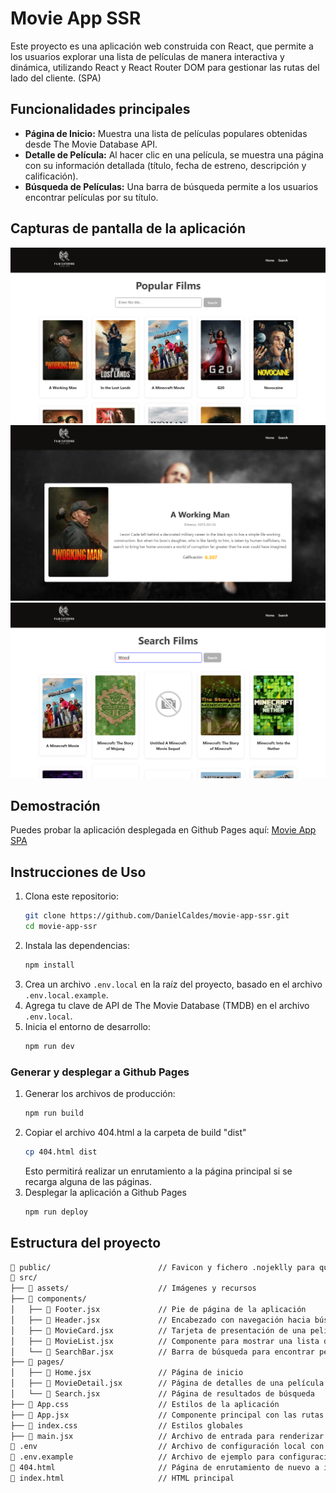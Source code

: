 # Movie App SSR

Este proyecto es una aplicación web construida con React, que permite a los usuarios explorar una lista de películas de manera interactiva y dinámica, utilizando React y React Router DOM para gestionar las rutas del lado del cliente. (SPA)

## Funcionalidades principales

- **Página de Inicio:** Muestra una lista de películas populares obtenidas desde The Movie Database API.
- **Detalle de Película:** Al hacer clic en una película, se muestra una página con su información detallada (título, fecha de estreno, descripción y calificación).
- **Búsqueda de Películas:** Una barra de búsqueda permite a los usuarios encontrar películas por su título.

## Capturas de pantalla de la aplicación

![Página principal](./readme-assets/Home.png)
![Detalles de película](./readme-assets/MovieDetails.png)
![Búsqueda de película](./readme-assets/Search.png)

## Demostración

Puedes probar la aplicación desplegada en Github Pages aquí:
[Movie App SPA](https://danielcaldes.github.io/movie-app-spa/)

## Instrucciones de Uso

1. Clona este repositorio:
   ```bash
   git clone https://github.com/DanielCaldes/movie-app-ssr.git
   cd movie-app-ssr
   ```
2. Instala las dependencias:
   ```bash
   npm install
   ```
3. Crea un archivo `.env.local` en la raíz del proyecto, basado en el archivo `.env.local.example`.
4. Agrega tu clave de API de The Movie Database (TMDB) en el archivo `.env.local`.
5. Inicia el entorno de desarrollo:
   ```bash
   npm run dev
   ```
### Generar y desplegar a Github Pages
1. Generar los archivos de producción:
    ```bash
    npm run build
    ```
2. Copiar el archivo 404.html a la carpeta de build "dist"
    ```bash
    cp 404.html dist
    ```
    Esto permitirá realizar un enrutamiento a la página principal si se recarga alguna de las páginas.
3. Desplegar la aplicación a Github Pages
    ```bash
    npm run deploy
    ```

## Estructura del proyecto
```bash
📁 public/                        // Favicon y fichero .nojeklly para que github permita renderizar 404.html
📁 src/
├── 📁 assets/                    // Imágenes y recursos
├── 📁 components/
│   ├── 📄 Footer.jsx             // Pie de página de la aplicación
│   ├── 📄 Header.jsx             // Encabezado con navegación hacia búsqueda y la página principal
│   ├── 📄 MovieCard.jsx          // Tarjeta de presentación de una película
│   ├── 📄 MovieList.jsx          // Componente para mostrar una lista de películas
│   └── 📄 SearchBar.jsx          // Barra de búsqueda para encontrar películas
├── 📁 pages/
│   ├── 📄 Home.jsx               // Página de inicio
│   ├── 📄 MovieDetail.jsx        // Página de detalles de una película específica
│   └── 📄 Search.jsx             // Página de resultados de búsqueda
├── 📄 App.css                    // Estilos de la aplicación
├── 📄 App.jsx                    // Componente principal con las rutas
├── 📄 index.css                  // Estilos globales
├── 📄 main.jsx                   // Archivo de entrada para renderizar la aplicación
📄 .env                           // Archivo de configuración local con API_KEY
📄 .env.example                   // Archivo de ejemplo para configuración del entorno local
📄 404.html                       // Página de enrutamiento de nuevo a index si se recarga la página
📄 index.html                     // HTML principal
```
